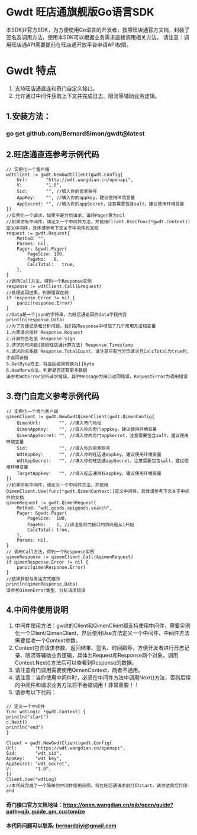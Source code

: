 # Gwdt 旺店通旗舰版Go语言SDK

本SDK非官方SDK，为方便使用Go语言的开发者，按照旺店通官方文档，封装了签名及调用方法，使用本SDK可以根据业务需求直接调用相关方法。
请注意：调用旺店通API需要提前在旺店通开放平台申请API权限。

# Gwdt 特点
1. 支持旺店通直连和奇门自定义接口。
2. 允许通过中间件获取上下文并完成日志、限流等辅助业务逻辑。

## 1.安装方法：
### go get github.com/BernardSimon/gwdt@latest
## 2.旺店通直连参考示例代码
    // 实例化一个客户端
	wdtClient := gwdt.NewGwdtClient(gwdt.Config{
		Url:       "http://wdt.wangdian.cn/openapi",
		V:         "1.0",
		Sid:       "", //填入你的卖家账号
		AppKey:    "", //填入你的appkey，建议使用环境变量
		AppSecret: "", //填入你的appSecret，注意需要包含salt，建议使用环境变量
	})
    //实例化一个请求，如果不是分页请求，请将Pager置为nil
    //如果你有中间件，请定义一个中间件方法，并使用Client.Use(func(*gwdt.Context))定义中间件，具体请参考下文关于中间件的文档
	request := gwdt.Request{
		Method: "",
		Params: nil,
		Pager: &gwdt.Pager{
			PageSize: 100,
			PageNo:   0,
			CalcTotal:   true,
		},
	}
	//调用Call方法，得到一个Response实例
	response := wdtClient.Call(&request)
    //处理返回结果，判断错误在前
	if response.Error != nil {
		panic(response.Error)
	}
    //Data是一个json的字符串，为旺店通返回的data字段内容
	println(response.Data)
    //为了方便记录和分析问题，我们在Response中增加了几个常用方法和变量
    1.内置请求指针 Response.Request
    2.计算的签名值 Response.Sign
    3.请求的时间戳(按照旺店通计算方法) Response.Timestamp
    4.请求的总条数 Response.TotalCount，请注意只有当分页请求且CalcTotal为true时，才返回该值
    5.GetByte方法，将返回结果转换为[]byte
    6.HasMore方法，判断是否还有更多数据
    请参考WdtError分析请求错误，其中Message为接口返回错误，RequestError为调用错误
## 3.奇门自定义参考示例代码
    // 实例化一个奇门客户端
	qimenClient := gwdt.NewGwdtQimenClient(gwdt.QimenConfig{
		QimenUrl:       "", //填入奇门地址
		QimenAppKey:    "", //填入你的奇门appkey，建议使用环境变量
		QimenAppSecret: "", //填入你的奇门appSecret，注意需要包含salt，建议使用环境变量
		Sid:            "", //填入你的卖家账号
		WdtAppKey:      "", //填入你的旺店通appkey，建议使用环境变量
		WdtAppSecret:   "", //填入你的旺店通appSecret，注意需要包含salt，建议使用环境变量
		TargetAppkey:   "", //填入旺店通目标appkey，建议使用环境变量
	})
    //如果你有中间件，请定义一个中间件方法，并使用QimenClient.Use(func(*gwdt.QimenContext))定义中间件，具体请参考下文关于中间件的文档
	qimenRequest := gwdt.QimenRequest{
		Method: "wdt.goods.apigoods.search",
		Pager: &gwdt.Pager{
			PageSize:  100,
			PageNo:    1, //请注意奇门接口的页码是从1开始
			CalcTotal: true,
		},
		Params: nil,
	}
    // 调用Call方法，得到一个Response实例
	qimenResponse := qimenClient.Call(&qimenRequest)
	if qimenResponse.Error != nil {
		panic(qimenResponse.Error)
	}
    //结果获取与直连方式相同
	println(qimenResponse.Data)
    请参考QimenError类型，分析请求错误
## 4.中间件使用说明
1. 中间件使用方法：gwdt的Client和QimenClient都支持使用中间件，需要实例化一个Client/QimenClient，然后使用Use方法定义一个中间件，中间件方法需要接收一个Context参数。
2. Context包含请求参数、返回结果、签名、时间戳等，方便开发者进行日志记录、限流等辅助业务逻辑，具体为Request和Response两个对象，调用Context.Next()方法后可以查看到Response的数据。
3. 请注意奇门调用需要使用QimenContext，两者不通用。
4. 请注意：当你使用中间件时，必须在中间件方法中调用Next()方法，否则后续的中间件和请求业务方法将不会被调用！非常重要！！
5. 请参考以下代码：
####
    // 定义一个中间件
    func wdtLog(c *gwdt.Context) {
    println("start")
    c.Next()
    println("end")
    }
    
    Client = gwdt.NewGwdtClient(gwdt.Config{
    Url:       "https://wdt.wangdian.cn/openapi",
    Sid:       "wdt_sid",
    AppKey:    "wdt_key",
    AppSecret: "wdt_secret",
    V:         "1.0",
    })
    Client.Use(*wdtLog)
    //本代码完成了一个简单的中间件使用示例，将在旺店通请求前打印start，请求结束后打印end
#### 奇门接口官方文档地址：https://open.wangdian.cn/qjb/open/guide?path=qjb_guide_qm_customize
#### 本代码问题可以联系: bernardziyi@gmail.com